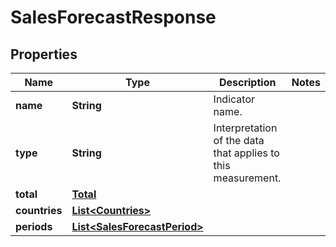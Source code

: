 # SalesForecastResponse

## Properties

 Name          | Type                                                          | Description                                                  | Notes 
---------------|---------------------------------------------------------------|--------------------------------------------------------------|-------
 **name**      | **String**                                                    | Indicator name.                                              |
 **type**      | **String**                                                    | Interpretation of the data that applies to this measurement. |
 **total**     | [**Total**](Total.md)                                         |                                                              |
 **countries** | [**List&lt;Countries&gt;**](Countries.md)                     |                                                              |
 **periods**   | [**List&lt;SalesForecastPeriod&gt;**](SalesForecastPeriod.md) |                                                              | 



